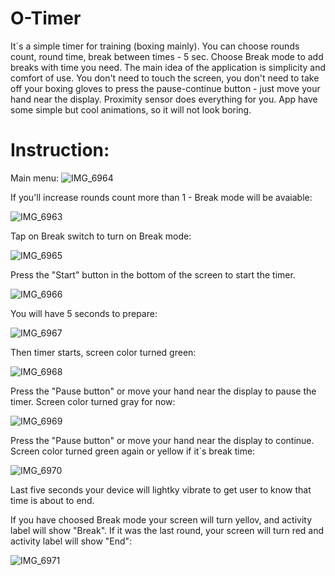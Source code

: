 # O-Timer

It`s a simple timer for training (boxing mainly). You can choose rounds count, round time, break between times - 5 sec. 
Choose Break mode to add breaks with time you need. The main idea of the application is simplicity and comfort of use. 
You don't need to touch the screen, you don't need to take off your boxing gloves to press the pause-continue button - just move your hand near the display.
Proximity sensor does everything for you. App have some simple but cool animations, so it will not look boring.

# Instruction:

Main menu:
![IMG_6964](https://user-images.githubusercontent.com/110450679/215278015-d579b85c-2806-4e98-abc2-15ed3d17d032.PNG)

If you'll increase rounds count more than 1 - Break mode will be avaiable:

![IMG_6963](https://user-images.githubusercontent.com/110450679/215278084-1db692ef-0dd4-4b91-ab21-eb7fb97e7e38.PNG)

Tap on Break switch to turn on Break mode:

![IMG_6965](https://user-images.githubusercontent.com/110450679/215278152-75e3a262-cf7a-4a62-a512-062b84e88d01.PNG)

Press the "Start" button in the bottom of the screen to start the timer.

![IMG_6966](https://user-images.githubusercontent.com/110450679/215278285-67c4d224-eb44-4974-af6d-49f87a33c501.jpeg)

You will have 5 seconds to prepare:

![IMG_6967](https://user-images.githubusercontent.com/110450679/215278324-7cbad453-2423-4592-9b91-10f49b19415c.PNG)

Then timer starts, screen color turned green:

![IMG_6968](https://user-images.githubusercontent.com/110450679/215278330-af1f91c9-6387-442d-8927-86a7698f9ae4.PNG)

Press the "Pause button" or move your hand near the display to pause the timer. Screen color turned gray for now:

![IMG_6969](https://user-images.githubusercontent.com/110450679/215278478-cea384f1-f445-4d44-9068-b610cc490991.PNG)

Press the "Pause button" or move your hand near the display to continue. Screen color turned green again or yellow if it`s break time:

![IMG_6970](https://user-images.githubusercontent.com/110450679/215278750-c9ab8ef7-d738-4e97-98da-bf38e8e25ece.PNG)

Last five seconds your device will lightky vibrate to get user to know that time is about to end.

If you have choosed Break mode your screen will turn yellov, and activity label will show "Break". If it was the last round,  your screen will
turn red and activity label will show "End":

![IMG_6971](https://user-images.githubusercontent.com/110450679/215278778-b19fccfa-a8ab-4a29-9e58-c55ca9a63de7.PNG)
